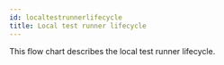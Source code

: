 ```yaml
---
id: localtestrunnerlifecycle
title: Local test runner lifecycle
---
```

This flow chart describes the local test runner lifecycle.
<div id="flowChartGraphDiv"></div>
<script src="https://cdnjs.cloudflare.com/ajax/libs/mermaid/8.3.1/mermaid.min.js"></script>
<script src="/js/helper.js"></script>
<script>
    (function(){
    var graphData = `
    graph TD
        LAUNCHTESTRUNNER2("Launch test runner using<br>@wdio/cli launcher.js")-->
        DEFINEEXITHOOK["Define exit hook which<br>catches CTRL+C event"]-->
        GETCAPS[Get capabilities from config]-->
        INITLAUNCHERINSTANCE["Read wdio.conf.js services property, create a launcher object using the<br>@wdio/utils initialiseServices method. initialiseServices executes the service<br>launcher.js file, e.g. @wdio/selenium-standalone-service launcher.js."]-->
        INIT["Run pre-test tasks for runner plugins<br>by calling the runner's initialise() method."]-->
        ONPREPAREHOOK["Run the onPrepare hook found in both the wdio.conf.js and services packages.<br>For services the onPrepare method is usually found in the launcher.js file,<br>e.g. @wdio/selenium-standalone-service launcher.js"]-->
        RUNMODE["Call @wdio/cli launcher.js runMode() method."]-->
        SCHEDULE["Create the test run schedule. The number of tests (or workers)<br>in the schedule is numberOfCapabilities * specs"]-->
        RUNSPECS["Call @wdio/cli launcher.js runSpecs method. This method runs the tests."]-->
        CREATEWORKERS["Call @wdio/cli launcher.js runSpecs() which starts a new test instance (worker process). Worker<br>instances are created while the  number of running instances is less than config.maxInstances.<br>All test worker processes are created using the @wdio/cli launcher.js startInstance() method.<br>See Create Worker Process flow chart for more information."]-->
        SCHEDULELOOP["When number of running instances and number of specs is zero, exit the @wdio/cli launcher.js<br>runSpecs() method. Pass control back to @wdio/cli launcher.js runMode(). "]-->
        RESOLVERUNMODE["Resolve runMode() promise, pass control back to @wdio/cli launcher.js run() method."]-->
        ONCOMPLETEHOOKS[Run service and config onComplete hooks.]-->
        INTERFACEFINALISE["Call @wdio/cli interface.js finalise() method. This method prints the test results<br>and summary using data from the repoter packages."]-->
        EXIT(Shutdown runner, end test process.)
    `;
    createFlowChart(graphData);
    })();
</script>